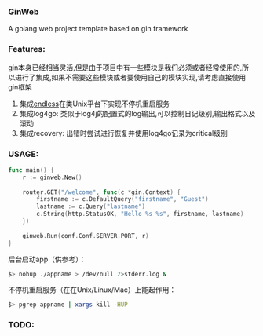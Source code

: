 ### GinWeb

A golang web project template based on gin framework

### Features:

gin本身已经相当灵活,但是由于项目中有一些模块是我们必须或者经常使用的,所以进行了集成,如果不需要这些模块或者要使用自己的模块实现,请考虑直接使用gin框架

1. 集成[endless](https://github.com/fvbock/endless)在类Unix平台下实现不停机重启服务
2. 集成log4go: 类似于log4j的配置式的log输出,可以控制日记级别,输出格式以及滚动
3. 集成recovery: 出错时尝试进行恢复并使用log4go记录为critical级别

### USAGE:

```go
func main() {
    r := ginweb.New()
    
    router.GET("/welcome", func(c *gin.Context) {
        firstname := c.DefaultQuery("firstname", "Guest")
        lastname := c.Query("lastname")
        c.String(http.StatusOK, "Hello %s %s", firstname, lastname)
    })
    
    ginweb.Run(conf.Conf.SERVER.PORT, r)
}
```

后台启动app（供参考）：
```sh
$> nohup ./appname > /dev/null 2>stderr.log &
```

不停机重启服务（在在Unix/Linux/Mac）上能起作用：

```sh
$> pgrep appname | xargs kill -HUP
```

### TODO:
